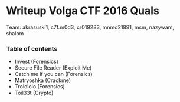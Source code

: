 # Writeup Volga CTF 2016 Quals

Team: akrasuski1, c7f.m0d3, cr019283, mnmd21891, msm, nazywam, shalom

### Table of contents

 * Invest (Forensics)
 * Secure File Reader (Exploit Me)
 * Catch me if you can (Forensics)
 * Matryoshka (Crackme)
 * Trolololo (Forensics)
 * Toil33t (Crypto)